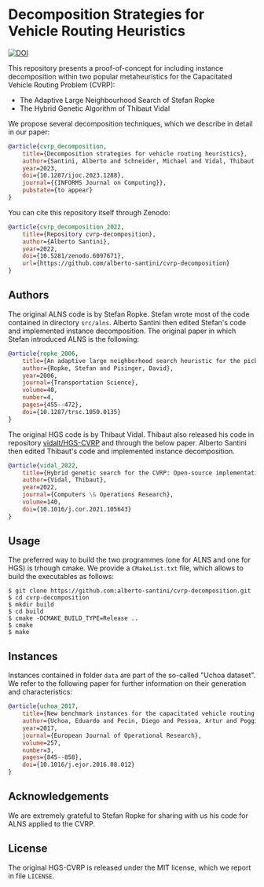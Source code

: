# Decomposition Strategies for Vehicle Routing Heuristics

[![DOI](https://zenodo.org/badge/DOI/10.5281/zenodo.6097671.svg)](https://doi.org/10.5281/zenodo.6097671)

This repository presents a proof-of-concept for including instance decomposition within two popular metaheuristics for the Capacitated Vehicle Routing Problem (CVRP):
* The Adaptive Large Neighbourhood Search of Stefan Ropke
* The Hybrid Genetic Algorithm of Thibaut Vidal

We propose several decomposition techniques, which we describe in detail in our paper:

```bib
@article{cvrp_decomposition,
    title={Decomposition strategies for vehicle routing heuristics},
    author={Santini, Alberto and Schneider, Michael and Vidal, Thibaut and Vigo, Daniele},
    year=2023,
    doi={10.1287/ijoc.2023.1288},
    journal={{INFORMS Journal on Computing}},
    pubstate={to appear}
}
```

You can cite this repository itself through Zenodo:

```bib
@article{cvrp_decomposition_2022,
    title={Repository cvrp-decomposition},
    author={Alberto Santini},
    year=2022,
    doi={10.5281/zenodo.6097671},
    url={https://github.com/alberto-santini/cvrp-decomposition}
}
```

## Authors

The original ALNS code is by Stefan Ropke.
Stefan wrote most of the code contained in directory `src/alns`.
Alberto Santini then edited Stefan's code and implemented instance decomposition.
The original paper in which Stefan introduced ALNS is the following:

```bib
@article{ropke_2006,
    title={An adaptive large neighborhood search heuristic for the pickup and delivery problem with time windows},
    author={Ropke, Stefan and Pisinger, David},
    year=2006,
    journal={Transportation Science},
    volume=40,
    number=4,
    pages={455--472},
    doi={10.1287/trsc.1050.0135}
}
```

The original HGS code is by Thibaut Vidal.
Thibaut also released his code in repository [vidalt/HGS-CVRP](https://github.com/vidalt/HGS-CVRP) and through the below paper.
Alberto Santini then edited Thibaut's code and implemented instance decomposition.

```bib
@article{vidal_2022,
    title={Hybrid genetic search for the CVRP: Open-source implementation and SWAP\textsupersctipt{*} neighborhood},
    author={Vidal, Thibaut},
    year=2022,
    journal={Computers \& Operations Research},
    volume=140,
    doi={10.1016/j.cor.2021.105643}
}
```

## Usage

The preferred way to build the two programmes (one for ALNS and one for HGS) is trhough cmake.
We provide a `CMakeList.txt` file, which allows to build the executables as follows:

```
$ git clone https://github.com:alberto-santini/cvrp-decomposition.git
$ cd cvrp-decomposition
$ mkdir build
$ cd build
$ cmake -DCMAKE_BUILD_TYPE=Release ..
$ cmake
$ make
```

## Instances

Instances contained in folder `data` are part of the so-called "Uchoa dataset".
We refer to the following paper for further information on their generation and characteristics:

```bib
@article{uchoa_2017,
    title={New benchmark instances for the capacitated vehicle routing problem},
    author={Uchoa, Eduardo and Pecin, Diego and Pessoa, Artur and Poggi, Marcus and Vidal, Thibaut and Subramanian, Anand},
    year=2017,
    journal={European Journal of Operational Research},
    volume=257,
    number=3,
    pages={845--858},
    doi={10.1016/j.ejor.2016.08.012}
}
```

## Acknowledgements

We are extremely grateful to Stefan Ropke for sharing with us his code for ALNS applied to the CVRP.

## License

The original HGS-CVRP is released under the MIT license, which we report in file `LICENSE`.
